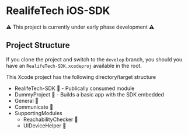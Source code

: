 # RealifeTech iOS-SDK
⚠️ This project is currently under early phase development ⚠️

## Project Structure
If you clone the project and switch to the `develop` branch, you should you have an `RealifeTech-SDK.xcodeproj` available in the root.

This Xcode project has the following directory/target structure

* RealifeTech-SDK 🎯 -  Publically consumed module
* DummyProject 🎯 -  Builds a basic app with the SDK embedded
* General 🎯
* Communicate 🎯
* SupportingModules
    * ReachabilityChecker 🎯
    * UIDeviceHelper 🎯
